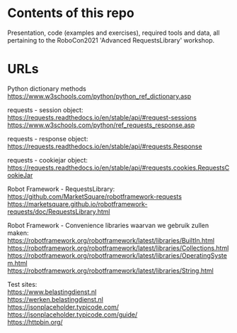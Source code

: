 # Contents of this repo

Presentation, code (examples and exercises), required tools and data, all pertaining to the RoboCon2021 'Advanced RequestsLibrary' workshop.

# URLs  

Python dictionary methods  
  https://www.w3schools.com/python/python_ref_dictionary.asp  

requests - session object:  
  https://requests.readthedocs.io/en/stable/api/#request-sessions  
  https://www.w3schools.com/python/ref_requests_response.asp  

requests - response object:  
  https://requests.readthedocs.io/en/stable/api/#requests.Response  

requests - cookiejar object:  
  https://requests.readthedocs.io/en/stable/api/#requests.cookies.RequestsCookieJar  

Robot Framework - RequestsLibrary:  
  https://github.com/MarketSquare/robotframework-requests  
  https://marketsquare.github.io/robotframework-requests/doc/RequestsLibrary.html  

Robot Framework - Convenience libraries waarvan we gebruik zullen maken:  
  https://robotframework.org/robotframework/latest/libraries/BuiltIn.html  
  https://robotframework.org/robotframework/latest/libraries/Collections.html  
  https://robotframework.org/robotframework/latest/libraries/OperatingSystem.html  
  https://robotframework.org/robotframework/latest/libraries/String.html  

Test sites:  
  https://www.belastingdienst.nl  
  https://werken.belastingdienst.nl  
  https://jsonplaceholder.typicode.com/  
  https://jsonplaceholder.typicode.com/guide/  
  https://httpbin.org/  
